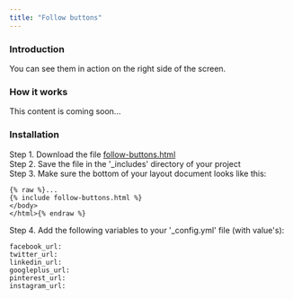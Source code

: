 ```yaml
---
title: "Follow buttons"
---
```


### Introduction

You can see them in action on the right side of the screen.

### How it works

This content is coming soon...

### Installation

Step 1. Download the file [follow-buttons.html](https://raw.githubusercontent.com/jhvanderschee/jekyllcodex/gh-pages/_includes/follow-buttons.html)
<br />Step 2. Save the file in the '_includes' directory of your project
<br />Step 3. Make sure the bottom of your layout document looks like this:

```
{% raw %}...
{% include follow-buttons.html %}
</body>
</html>{% endraw %}
```
Step 4. Add the following variables to your '_config.yml' file (with value's):
```
facebook_url: 
twitter_url: 
linkedin_url: 
googleplus_url:
pinterest_url:
instagram_url:
```
